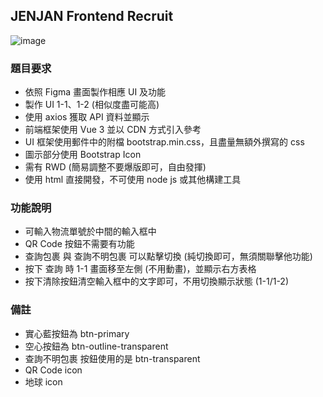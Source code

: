 ## JENJAN Frontend Recruit

![image](https://github.com/user-attachments/assets/66467a28-79ca-4f64-8b29-483b7cabfcf9)

### 題目要求
  * 依照 Figma 畫面製作相應 UI 及功能
  * 製作 UI 1-1、1-2 (相似度盡可能高)
  * 使用 axios 獲取 API 資料並顯示
  * 前端框架使用 Vue 3 並以 CDN 方式引入參考
  * UI 框架使用郵件中的附檔 bootstrap.min.css，且盡量無額外撰寫的 css
  * 圖示部分使用 Bootstrap Icon
  * 需有 RWD (簡易調整不要爆版即可，自由發揮)
  * 使用 html 直接開發，不可使用 node js 或其他構建工具
### 功能說明
  * 可輸入物流單號於中間的輸入框中
  * QR Code 按鈕不需要有功能
  * 查詢包裹 與 查詢不明包裹 可以點擊切換 (純切換即可，無須關聯擊他功能)
  * 按下 查詢 時 1-1 畫面移至左側 (不用動畫)，並顯示右方表格
  * 按下清除按鈕清空輸入框中的文字即可，不用切換顯示狀態 (1-1/1-2)
### 備註
  * 實心藍按鈕為 btn-primary
  * 空心按鈕為 btn-outline-transparent
  * 查詢不明包裹 按鈕使用的是 btn-transparent
  * QR Code icon <i class="bi bi-upc-scan"></i>
  * 地球 icon <i class="bi bi-globe"></i>
